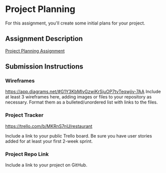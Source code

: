 # Project Planning
For this assignment, you'll create some initial plans for your project.

## Assignment Description
[Project Planning Assignment](https://education.launchcode.org/liftoff/modules/assignments/project-planning)

## Submission Instructions

### Wireframes
https://app.diagrams.net/#G1Y3KbMIvGzwiKrSjuOP7tvTeqwjiv-7AA
Include at least 3 wireframes here, adding images or files to your repository as necessary. Format them as a bulleted/unordered list with links to the files.

### Project Tracker
https://trello.com/b/MKRnS7nU/restaurant

Include a link to your public Trello board. Be sure you have user stories added for at least your first 2-week sprint.

### Project Repo Link

Include a link to your project on GitHub.
